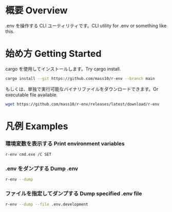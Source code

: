 # 概要 Overview

.env を操作する CLI ユーティリティです。CLI utility for .env or something like this.

# 始め方 Getting Started

cargo を使用してインストールします。Try cargo install.

```sh
cargo install --git https://github.com/mass10/r-env --branch main
```

もしくは、単独で実行可能なバイナリファイルをダウンロードできます。Or executable file available.

```sh
wget https://github.com/mass10/r-env/releases/latest/download/r-env
```

# 凡例 Examples

### 環境変数を表示する Print environment variables

```sh
r-env cmd.exe /C SET
```

### .env をダンプする Dump .env

```sh
r-env --dump
```

### ファイルを指定してダンプする Dump specified .env file

```sh
r-env --dump --file .env.development
```

